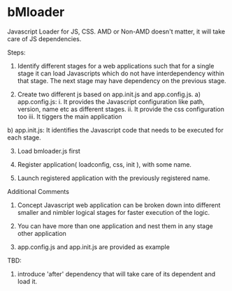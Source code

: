 bMloader
========

Javascript Loader for JS, CSS. AMD or Non-AMD doesn't matter, it will take care of JS dependencies.

Steps:
1. Identify different stages for a web applications such that for a single stage it can load Javascripts which do not have interdependency within that stage. The next stage may have dependency on the previous stage.

2. Create two different js based on app.init.js and app.config.js.
a) app.config.js:
  i. It provides the Javascript configuration like path, version, name etc as different stages.
  ii. It provide the css configuration too
  iii. It tiggers the main application
  
b) app.init.js: It identifies the Javascript code that needs to be executed for each stage.

3. Load bmloader.js first

4. Register application( loadconfig, css, init ), with some name.

5. Launch registered application with the previously registered name.

Additional Comments
1. Concept
Javascript web application can be broken down into different smaller and nimbler logical stages for faster execution of the logic.

2. You can have more than one application and nest them in any stage other application
 
3. app.config.js and app.init.js are provided as example

TBD:
1. introduce 'after' dependency that will take care of its dependent and load it.
